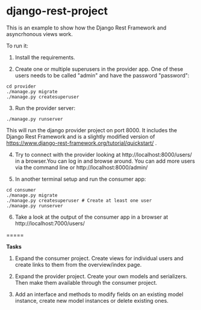 # django-rest-project

This is an example to show how the Django Rest Framework and asyncrhonous views work.

To run it:

1. Install the requirements.

2. Create one or multiple superusers in the provider app. One of these users needs to be called "admin" and have the password "password":

```
cd provider
./manage.py migrate
./manage.py createsuperuser
```

3. Run the provider server:

```
./manage.py runserver
```

This will run the django provider project on port 8000. It includes the Django Rest Framework and is a slightly modified version of https://www.django-rest-framework.org/tutorial/quickstart/ .

4. Try to connect with the provider looking at http://localhost:8000/users/ in a browser.You can log in and browse around. You can add more users via the command line or http://localhost:8000/admin/

5. In another terminal setup and run the consumer app:

```
cd consumer
./manage.py migrate
./manage.py createsuperuser # Create at least one user
./manage.py runserver
```

6. Take a look at the output of the consumer app in a browser at http://localhost:7000/users/

=====

**Tasks**

1. Expand the consumer project. Create views for individual users and create links to them from the overview/index page.

2. Expand the provider project. Create your own models and serializers. Then make them available through the consumer project.

3. Add an interface and methods to modify fields on an existing model instance, create new model instances or delete existing ones.
